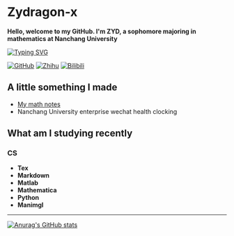 # Zydragon-x 
**Hello, welcome to my GitHub. I'm ZYD, a sophomore majoring in mathematics at Nanchang University**


[![Typing SVG](https://readme-typing-svg.herokuapp.com?center=%E5%81%87&vCenter=%E5%81%87&lines=Abstractness+is+the+price+of+generality)](https://git.io/typing-svg)

[![GitHub](https://img.shields.io/static/v1?label=Github&message=0&color=red&logo=github)](https://github.com/Zydragon-x)
[![Zhihu](https://img.shields.io/static/v1?label=Zhihu&message=215&color=blue&logo=zhihu&labelColor=abcdef)](https://www.zhihu.com/people/niu-l-28)
[![Bilibili](https://img.shields.io/badge/Bilibili-4-ff69b4)](https://space.bilibili.com/354150688)


## A little something I made
- [My math notes](https://github.com/Zydragon-x/Ncu-math-notes)
- Nanchang University enterprise wechat health clocking


## What am I studying recently

### CS

- **Tex**
- **Markdown**
- **Matlab**
- **Mathematica**
- **Python**
- **Manimgl**


---


[![Anurag's GitHub stats](https://github-readme-stats.vercel.app/api?username=Zydragon-x&show_icons=true&theme=radical)](https://github.com/anuraghazra/github-readme-stats)
